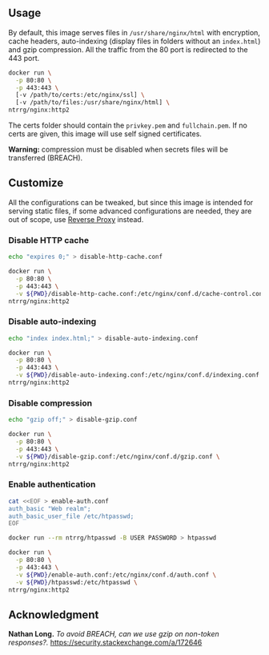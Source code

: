 ## Usage

By default, this image serves files in `/usr/share/nginx/html` with encryption,
cache headers, auto-indexing (display files in folders without an `index.html`)
and gzip compression. All the traffic from the 80 port is redirected to the 443
port.

```sh
docker run \
  -p 80:80 \
  -p 443:443 \
  [-v /path/to/certs:/etc/nginx/ssl] \
  [-v /path/to/files:/usr/share/nginx/html] \
ntrrg/nginx:http2
```

The certs folder should contain the `privkey.pem` and `fullchain.pem`. If no
certs are given, this image will use self signed certificates.

**Warning:** compression must be disabled when secrets files will be
transferred (BREACH).

## Customize

All the configurations can be tweaked, but since this image is intended for
serving static files, if some advanced configurations are needed, they are out
of scope, use [Reverse Proxy](../rproxy) instead.

### Disable HTTP cache

```sh
echo "expires 0;" > disable-http-cache.conf
```

```sh
docker run \
  -p 80:80 \
  -p 443:443 \
  -v ${PWD}/disable-http-cache.conf:/etc/nginx/conf.d/cache-control.conf \
ntrrg/nginx:http2
```

### Disable auto-indexing

```sh
echo "index index.html;" > disable-auto-indexing.conf
```

```sh
docker run \
  -p 80:80 \
  -p 443:443 \
  -v ${PWD}/disable-auto-indexing.conf:/etc/nginx/conf.d/indexing.conf \
ntrrg/nginx:http2
```

### Disable compression

```sh
echo "gzip off;" > disable-gzip.conf
```

```sh
docker run \
  -p 80:80 \
  -p 443:443 \
  -v ${PWD}/disable-gzip.conf:/etc/nginx/conf.d/gzip.conf \
ntrrg/nginx:http2
```

### Enable authentication

```sh
cat <<EOF > enable-auth.conf
auth_basic "Web realm";
auth_basic_user_file /etc/htpasswd;
EOF
```

```sh
docker run --rm ntrrg/htpasswd -B USER PASSWORD > htpasswd
```

```sh
docker run \
  -p 80:80 \
  -p 443:443 \
  -v ${PWD}/enable-auth.conf:/etc/nginx/conf.d/auth.conf \
  -v ${PWD}/htpasswd:/etc/htpasswd \
ntrrg/nginx:http2
```

## Acknowledgment

**Nathan Long.** *To avoid BREACH, can we use gzip on non-token responses?.*
https://security.stackexchange.com/a/172646

